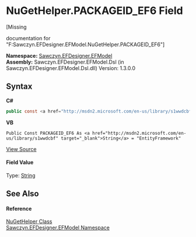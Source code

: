 # NuGetHelper.PACKAGEID_EF6 Field
 

\[Missing <summary> documentation for "F:Sawczyn.EFDesigner.EFModel.NuGetHelper.PACKAGEID_EF6"\]

**Namespace:**&nbsp;<a href="N_Sawczyn_EFDesigner_EFModel">Sawczyn.EFDesigner.EFModel</a><br />**Assembly:**&nbsp;Sawczyn.EFDesigner.EFModel.Dsl (in Sawczyn.EFDesigner.EFModel.Dsl.dll) Version: 1.3.0.0

## Syntax

**C#**<br />
``` C#
public const <a href="http://msdn2.microsoft.com/en-us/library/s1wwdcbf" target="_blank">string</a> PACKAGEID_EF6 = "EntityFramework"
```

**VB**<br />
``` VB
Public Const PACKAGEID_EF6 As <a href="http://msdn2.microsoft.com/en-us/library/s1wwdcbf" target="_blank">String</a> = "EntityFramework"
```

<a href="https://github.com/msawczyn/EFDesigner/tree/master/src/Dsl/CustomCode/Utilities/Nuget/NuGetHelper.cs" title="View the source code">View Source</a><br />

#### Field Value
Type: <a href="http://msdn2.microsoft.com/en-us/library/s1wwdcbf" target="_blank">String</a>

## See Also


#### Reference
<a href="T_Sawczyn_EFDesigner_EFModel_NuGetHelper">NuGetHelper Class</a><br /><a href="N_Sawczyn_EFDesigner_EFModel">Sawczyn.EFDesigner.EFModel Namespace</a><br />